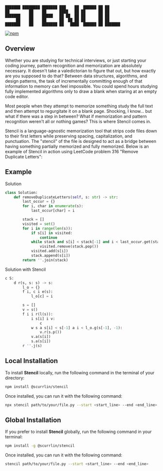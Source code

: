 ```

███████ ████████ ███████ ███    ██  ██████ ██ ██      
██         ██    ██      ████   ██ ██      ██ ██      
███████    ██    █████   ██ ██  ██ ██      ██ ██      
     ██    ██    ██      ██  ██ ██ ██      ██ ██      
███████    ██    ███████ ██   ████  ██████ ██ ███████ 

```

[![npm](https://img.shields.io/npm/dt/%40scurrlin%2Fstencil?style=flat&color=blue)](https://www.npmjs.com/package/@scurrlin/stencil)

## Overview

Whether you are studying for technical interviews, or just starting your coding journey, pattern recognition and memorization are absolutely necessary. It doesn't take a valedictorian to figure that out, but how exactly are you supposed to do that? Between data structures, algorithms, and design patterns, the task of incrementally committing enough of that information to memory can feel impossible. You could spend hours studying fully implemented algorithms only to draw a blank when staring at an empty code editor.

Most people when they attempt to memorize something study the full text and then attempt to regurgitate it on a blank page. Shocking, I know... but what if there was a step in between? What if memorization and pattern recognition weren't all or nothing games? This is where Stencil comes in.

Stencil is a language-agnostic memorization tool that strips code files down to their first letters while preserving spacing, capitalization, and punctuation. The "stencil" of the file is designed to act as a bridge between having something partially memorized and fully memorized. Below is an example of Stencil in action using LeetCode problem 316 "Remove Duplicate Letters":

## Example

Solution

```python
class Solution:
    def removeDuplicateLetters(self, s: str) -> str:
        last_occur = {}
        for i, char in enumerate(s):
            last_occur[char] = i        

        stack = []  
        visited = set()
        for i in range(len(s)):
            if s[i] in visited:
                continue
            while stack and s[i] < stack[-1] and i < last_occur.get(stack[-1], -1):
                visited.remove(stack.pop())
            visited.add(s[i])
            stack.append(s[i])
        return ''.join(stack)
```

Solution with Stencil

```python
c S:
    d r(s, s: s) -> s:
        l_o = {}
        f i, c i e(s):
            l_o[c] = i        

        s = []  
        v = s()
        f i i r(l(s)):
            i s[i] i v:
                c
            w s a s[i] < s[-1] a i < l_o.g(s[-1], -1):
                v.r(s.p())
            v.a(s[i])
            s.a(s[i])
        r ''.j(s)
```

## Local Installation

To install **Stencil** locally, run the following command in the terminal of your directory:

```bash
npm install @scurrlin/stencil
```

Once installed, you can run it with the following command:

```bash
npx stencil path/to/your/file.py --start <start_line> --end <end_line>
```

## Global Installation

If you prefer to install **Stencil** globally, run the following command in your terminal:

```bash
npm install -g @scurrlin/stencil
```

Once installed, you can run it with the following command:

```bash
stencil path/to/your/file.py --start <start_line> --end <end_line>
```